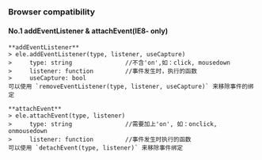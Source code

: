 ### Browser compatibility
#### No.1 addEventListener & attachEvent(IE8- only)
```javscript
**addEventListener**   
> ele.addEventListener(type, listener, useCapture)   
>     type: string               //不含'on',如：click, mousedown   
>     listener: function         //事件发生时，执行的函数   
>     useCapture: bool              
可以使用 `removeEventListener(type, listener, useCapture)` 来移除事件的绑定

**attachEvent** 
> ele.attachEvent(type, listener)  
>     type: string               //需要加上'on', 如：onclick, onmousedown   
>     listener: function         //事件发生时执行的函数   
可以使用 `detachEvent(type, listener)` 来移除事件绑定   
```

